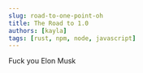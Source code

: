 ```yaml
---
slug: road-to-one-point-oh
title: The Road to 1.0
authors: [kayla]
tags: [rust, npm, node, javascript]
---
```


Fuck you Elon Musk
